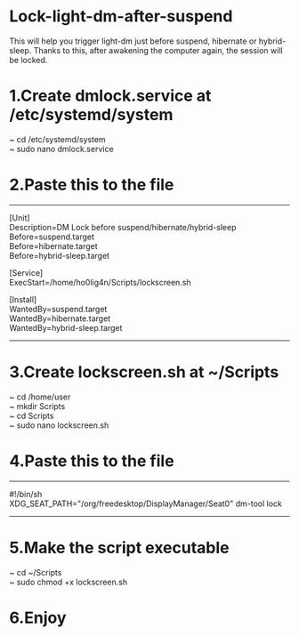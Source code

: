 # Lock-light-dm-after-suspend
This will help you trigger light-dm just before suspend, hibernate or hybrid-sleep. Thanks to this, after awakening the computer again, the session will be locked.  

# 1.Create dmlock.service at /etc/systemd/system  
~ cd /etc/systemd/system  
~ sudo nano dmlock.service  

# 2.Paste this to the file

---------------------------------------------------------
[Unit]  
Description=DM Lock before suspend/hibernate/hybrid-sleep
Before=suspend.target  
Before=hibernate.target  
Before=hybrid-sleep.target  

[Service]  
ExecStart=/home/ho0lig4n/Scripts/lockscreen.sh  

[Install]  
WantedBy=suspend.target  
WantedBy=hibernate.target  
WantedBy=hybrid-sleep.target  

---------------------------------------------------------  

# 3.Create lockscreen.sh at ~/Scripts  
~ cd /home/user  
~ mkdir Scripts  
~ cd Scripts  
~ sudo nano lockscreen.sh  

# 4.Paste this to the file  

------------------------------------------------------------------
#!/bin/sh  
XDG_SEAT_PATH="/org/freedesktop/DisplayManager/Seat0" dm-tool lock

------------------------------------------------------------------

# 5.Make the script executable  
~ cd ~/Scripts  
~ sudo chmod +x lockscreen.sh  

# 6.Enjoy
